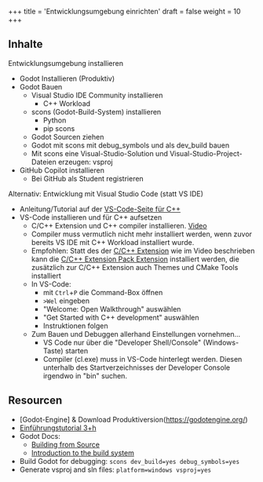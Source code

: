 +++
title = 'Entwicklungsumgebung einrichten'
draft = false
weight = 10 
+++

## Inhalte

Entwicklungsumgebung installieren

- Godot Installieren (Produktiv)
- Godot Bauen
  - Visual Studio IDE Community installieren
    - C++ Workload
  - scons (Godot-Build-System) installieren
    - Python
    - pip scons
  - Godot Sourcen ziehen
  - Godot mit scons mit debug_symbols und als dev_build bauen
  - Mit scons eine Visual-Studio-Solution und Visual-Studio-Project-Dateien erzeugen: vsproj
- GitHub Copilot installieren
  - Bei GitHub als Student registrieren

Alternativ: Entwicklung mit Visual Studio Code (statt VS IDE)

- Anleitung/Tutorial auf der [VS-Code-Seite für C++](https://code.visualstudio.com/docs/languages/cpp)
- VS-Code installieren und für C++ aufsetzen
  - C/C++ Extension und C++ compiler installieren. [Video](http://code.visualstudio.com/docs/cpp/introvideos-cpp)
  - Compiler muss vermutlich nicht mehr installiert werden, wenn zuvor bereits VS IDE mit C++ Workload installiert wurde.
  - Empfohlen: Statt des der [C/C++ Extension](https://marketplace.visualstudio.com/items?itemName=ms-vscode.cpptools) wie im Video beschrieben kann die [C/C++ Extension Pack Extension](https://marketplace.visualstudio.com/items?itemName=ms-vscode.cpptools-extension-pack) installiert werden, die zusätzlich zur C/C++ Extension auch Themes und CMake Tools installiert
  - In VS-Code: 
    - mit `Ctrl`+`P` die Command-Box öffnen
    - `>Wel` eingeben
    - "Welcome: Open Walkthrough" auswählen
    - "Get Started with C++ development" auswählen
    - Instruktionen folgen
  - Zum Bauen und Debuggen allerhand Einstellungen vornehmen...
    - VS Code nur über die "Developer Shell/Console" (Windows-Taste) starten
    - Compiler (cl.exe) muss in VS-Code hinterlegt werden. Diesen unterhalb des Startverzeichnisses der Developer Console irgendwo in "bin" suchen.


## Resourcen

- [Godot-Engine] & Download Produktiversion(https://godotengine.org/)
- [Einführungstutorial 3+h](https://www.youtube.com/watch?v=A3R6T1h0ln8)
- Godot Docs: 
  - [Building from Source](https://docs.godotengine.org/en/stable/contributing/development/compiling/index.html#)
  - [Introduction to the build system](https://docs.godotengine.org/en/stable/contributing/development/compiling/introduction_to_the_buildsystem.html)
- Build Godot for debugging: 
  ```scons dev_build=yes debug_symbols=yes```
- Generate vsproj and sln files: 
  ```platform=windows vsproj=yes```

